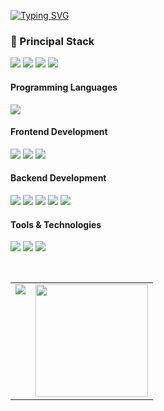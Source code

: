 <a href="https://git.io/typing-svg"><img src="https://readme-typing-svg.demolab.com?font=Fira+Code&pause=1000&width=435&lines=Hi%2C+my+name+is+Guillem+and+I'm+a+Full+Stack+Developer." alt="Typing SVG" /></a>

<h3>
  🚀 Principal Stack
</h3> 
<p>
  <img src="https://img.shields.io/badge/MongoDB-white?style=for-the-badge&logo=mongodb&logoColor=4EA94B">
  <img src="https://img.shields.io/badge/Express.js-000000?style=for-the-badge&logo=express&logoColor=white">
  <img src="https://img.shields.io/badge/React-20232A?style=for-the-badge&logo=react&logoColor=61DAFB">
  <img src="https://img.shields.io/badge/Node.js-339933?style=for-the-badge&logo=nodedotjs&logoColor=white">
</p>
  
<h4>Programming Languages</h4>
<p>
  <img src="https://img.shields.io/badge/JavaScript-F7DF1E?style=for-the-badge&logo=javascript&logoColor=black">
</p>
<h4>Frontend Development</h4>
<p>
  <img src="https://img.shields.io/badge/HTML5-E34F26?style=for-the-badge&logo=html5&logoColor=white">
  <img src="https://img.shields.io/badge/CSS3-1572B6?style=for-the-badge&logo=css3&logoColor=white">
  <img src="https://img.shields.io/badge/React-20232A?style=for-the-badge&logo=react&logoColor=61DAFB">
</p>
<h4>Backend Development</h4>
<p>
  <img src="https://img.shields.io/badge/Node.js-339933?style=for-the-badge&logo=nodedotjs&logoColor=white">
  <img src="https://img.shields.io/badge/Express.js-000000?style=for-the-badge&logo=express&logoColor=white">
  <img src="https://img.shields.io/badge/MongoDB-white?style=for-the-badge&logo=mongodb&logoColor=4EA94B">
   <img src="https://img.shields.io/badge/Mongoose-00C58E?style=for-the-badge">
  <img src="https://img.shields.io/badge/MySQL-005C84?style=for-the-badge&logo=mysql&logoColor=white">
</p>
<h4>Tools & Technologies</h4>
<p>
  <img src="https://img.shields.io/badge/Git-F05032?style=for-the-badge&logo=git&logoColor=white">
  <img src="https://img.shields.io/badge/GitHub-100000?style=for-the-badge&logo=github&logoColor=white">
  <img src="https://img.shields.io/badge/Postman-FF6C37?style=for-the-badge&logo=Postman&logoColor=white">

</p>
</br>

<table>
  <tr>
    <td valign="top"><img src="https://github-readme-stats.vercel.app/api/top-langs/?username=Guillem1223&theme=radical&card_width=450em)](https://github.com/Guillem1223/github-readme-stats"/></td>
    <td valign="top"><img height="180em" src="https://github-readme-stats.vercel.app/api?username=Guillem1223&show_icons=true&hide_border=true&&count_private=true&include_all_commits=true&theme=radical&hide_stars=false" /></td>
  </tr>
</table>
